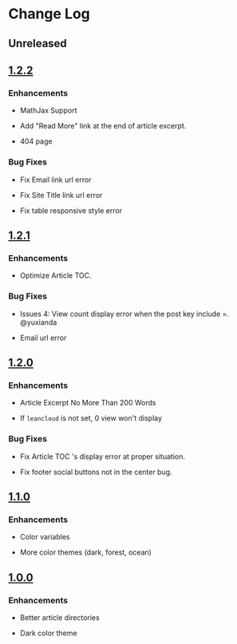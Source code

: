 # Change Log

## Unreleased

## [1.2.2](https://github.com/kitian616/jekyll-TeXt-theme/releases/tag/v1.2.2)

### Enhancements

- MathJax Support

- Add "Read More" link at the end of article excerpt.

- 404 page

### Bug Fixes

- Fix Email link url error

- Fix Site Title link url error

- Fix table responsive style error

## [1.2.1](https://github.com/kitian616/jekyll-TeXt-theme/releases/tag/v1.2.1)

### Enhancements

- Optimize Article TOC.

### Bug Fixes

- Issues 4: View count display error when the post key include =. @yuxianda

- Email url error

## [1.2.0](https://github.com/kitian616/jekyll-TeXt-theme/releases/tag/v1.2.0)

### Enhancements

- Article Excerpt No More Than 200 Words

- If `leancloud` is not set, 0 view won't display

### Bug Fixes

- Fix Article TOC 's display error at proper situation.

- Fix footer social buttons not in the center bug.

## [1.1.0](https://github.com/kitian616/jekyll-TeXt-theme/releases/tag/v1.1.0)

### Enhancements

- Color variables

- More color themes (dark, forest, ocean)

## [1.0.0](https://github.com/kitian616/jekyll-TeXt-theme/releases/tag/v1.0.0)

### Enhancements

- Better article directories

- Dark color theme